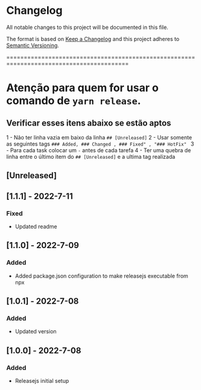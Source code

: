 # Changelog

All notable changes to this project will be documented in this file.

The format is based on [Keep a Changelog](http://keepachangelog.com/en/1.0.0/)
and this project adheres to [Semantic Versioning](http://semver.org/spec/v2.0.0.html).

=========================================================================================

# Atenção para quem for usar o comando de `yarn release`.

## Verificar esses itens abaixo se estão aptos

1 - Não ter linha vazia em baixo da linha `## [Unreleased]`
2 - Usar somente as seguintes tags `### Added, ### Changed , ### Fixed" , "### HotFix" `
3 - Para cada task colocar um `-` antes de cada tarefa
4 - Ter uma quebra de linha entre o último item do `## [Unreleased]` e a ultima tag realizada

## [Unreleased]

## [1.1.1] - 2022-7-11

### Fixed

- Updated readme

## [1.1.0] - 2022-7-09

### Added

- Added package.json configuration to make releasejs executable from npx

## [1.0.1] - 2022-7-08

### Added

- Updated version

## [1.0.0] - 2022-7-08

### Added

- Releasejs initial setup
